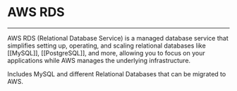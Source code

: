 # AWS RDS
------------------------
AWS RDS (Relational Database Service) is a managed database service that simplifies setting up, operating, and scaling relational databases like [[MySQL]], [[PostgreSQL]], and more, allowing you to focus on your applications while AWS manages the underlying infrastructure.

Includes MySQL and different Relational Databases that can be migrated to AWS.